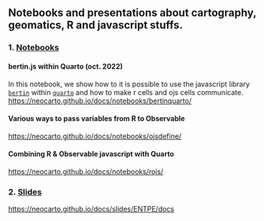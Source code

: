 ## Notebooks and presentations about cartography, geomatics, R and javascript stuffs.

### 1. <ins>Notebooks</ins>

#### bertin.js within Quarto (oct. 2022)

In this notebook, we show how to it is possible to use the javascript library [`bertin`](https://github.com/neocarto/bertin) within [`quarto`](https://quarto.org/) and how to make r cells and ojs cells communicate. https://neocarto.github.io/docs/notebooks/bertinquarto/


#### Various ways to pass variables from R to Observable

https://neocarto.github.io/docs/notebooks/ojsdefine/


#### Combining R & Observable javascript with Quarto

https://neocarto.github.io/docs/notebooks/rojs/

### 2. <ins>Slides</ins>

https://neocarto.github.io/docs/slides/ENTPE/docs